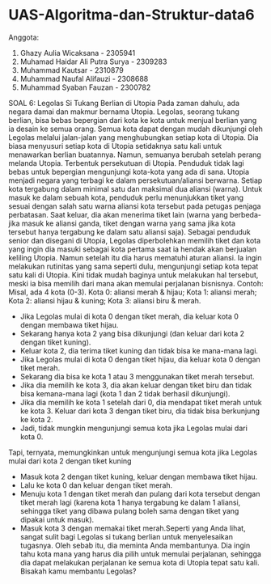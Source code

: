 # UAS-Algoritma-dan-Struktur-data6

Anggota:
1. Ghazy Aulia Wicaksana - 2305941
2. Muhamad Haidar Ali Putra Surya - 2309283
3. Muhammad Kautsar - 2310879
4. Muhammad Naufal Alifauzi - 2308688
5. Muhammad Syaban Fauzan - 2300782

SOAL 6: Legolas Si Tukang Berlian di Utopia
Pada zaman dahulu, ada negara damai dan makmur bernama Utopia. Legolas, seorang tukang berlian, bisa bebas bepergian dari kota ke kota untuk menjual berlian yang ia desain ke semua orang. Semua kota dapat dengan mudah dikunjungi oleh Legolas melalui jalan-jalan yang menghubungkan setiap kota di Utopia. Dia biasa menyusuri setiap kota di Utopia setidaknya satu kali untuk menawarkan berlian buatannya.
Namun, semuanya berubah setelah perang melanda Utopia. Terbentuk persekutuan di Utopia. Penduduk tidak lagi bebas untuk bepergian mengunjungi kota-kota yang ada di sana. Utopia menjadi negara yang terbagi ke dalam persekutuan/aliansi berwarna. Setiap kota tergabung dalam minimal satu dan maksimal dua aliansi (warna). Untuk masuk ke dalam sebuah kota, penduduk perlu menunjukkan tiket yang sesuai dengan salah satu warna aliansi kota tersebut pada petugas penjaga perbatasan. Saat keluar, dia akan menerima tiket lain (warna yang berbeda-jika masuk ke aliansi ganda, tiket dengan warna yang sama jika kota tersebut hanya tergabung ke dalam satu aliansi saja).
Sebagai penduduk senior dan disegani di Utopia, Legolas diperbolehkan memilih tiket dan kota yang ingin dia masuki sebagai kota pertama saat ia hendak akan berjualan keliling Utopia. Namun setelah itu dia harus mematuhi aturan aliansi. Ia ingin melakukan rutinitas yang sama seperti dulu, mengunjungi setiap kota tepat satu kali di Utopia. Kini tidak mudah baginya untuk melakukan hal tersebut, meski ia bisa memilih dari mana akan memulai perjalanan bisnisnya.
Contoh:
Misal, ada 4 kota (0-3).
Kota 0: aliansi merah & hijau;
Kota 1: aliansi merah; 
Kota 2: aliansi hijau & kuning; 
Kota 3: aliansi biru & merah.
- Jika Legolas mulai di kota 0 dengan tiket merah, dia keluar kota 0 dengan membawa tiket 
hijau. 
- Sekarang hanya kota 2 yang bisa dikunjungi (dan keluar dari kota 2 dengan tiket kuning).
- Keluar kota 2, dia terima tiket kuning dan tidak bisa ke mana-mana lagi.
- Jika Legolas mulai di kota 0 dengan tiket hijau, dia keluar kota 0 dengan tiket merah.
- Sekarang dia bisa ke kota 1 atau 3 menggunakan tiket merah tersebut.
- Jika dia memilih ke kota 3, dia akan keluar dengan tiket biru dan tidak bisa kemana-mana 
lagi (kota 1 dan 2 tidak berhasil dikunjungi).
- Jika dia memilih ke kota 1 setelah dari 0, dia mendapat tiket merah untuk ke kota 3. Keluar 
dari kota 3 dengan tiket biru, dia tidak bisa berkunjung ke kota 2.
- Jadi, tidak mungkin mengunjungi semua kota jika Legolas mulai dari kota 0.

Tapi, ternyata, memungkinkan untuk mengunjungi semua kota jika Legolas mulai dari kota 2 dengan tiket kuning
- Masuk kota 2 dengan tiket kuning, keluar dengan membawa tiket hijau.
- Lalu ke kota 0 dan keluar dengan tiket merah.
- Menuju kota 1 dengan tiket merah dan pulang dari kota tersebut dengan tiket merah lagi (karena kota 1 hanya tergabung ke dalam 1 aliansi, sehingga tiket yang dibawa pulang boleh sama dengan tiket yang dipakai untuk masuk).
- Masuk kota 3 dengan memakai tiket merah.Seperti yang Anda lihat, sangat sulit bagi Legolas si tukang berlian untuk menyelesaikan tugasnya. Oleh sebab itu, dia meminta Anda membantunya. Dia ingin tahu kota mana yang harus dia pilih untuk memulai perjalanan, sehingga dia dapat melakukan perjalanan ke semua kota di Utopia tepat satu kali.
Bisakah kamu membantu Legolas?
